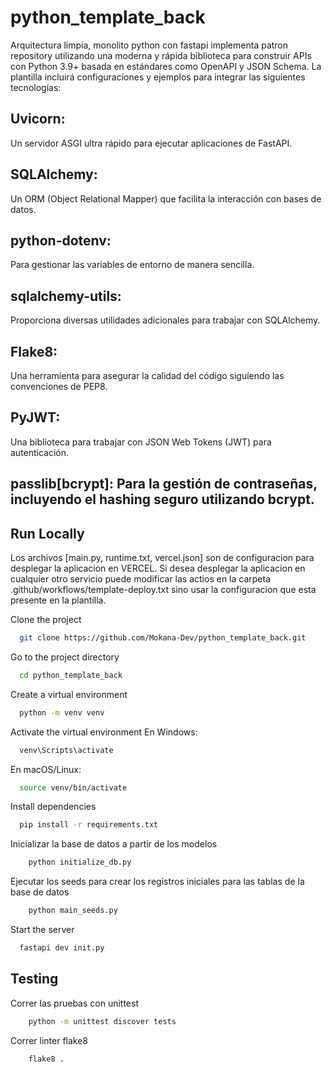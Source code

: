 
# python_template_back
Arquitectura limpia, monolito python con fastapi implementa patron repository utilizando una moderna y rápida biblioteca para construir APIs con Python 3.9+ basada en estándares como OpenAPI y JSON Schema. La plantilla incluirá configuraciones y ejemplos para integrar las siguientes tecnologías:

## Uvicorn: 
Un servidor ASGI ultra rápido para ejecutar aplicaciones de FastAPI.
## SQLAlchemy: 
Un ORM (Object Relational Mapper) que facilita la interacción con bases de datos.
## python-dotenv: 
Para gestionar las variables de entorno de manera sencilla.
## sqlalchemy-utils: 
Proporciona diversas utilidades adicionales para trabajar con SQLAlchemy.
## Flake8: 
Una herramienta para asegurar la calidad del código siguiendo las convenciones de PEP8.
## PyJWT: 
Una biblioteca para trabajar con JSON Web Tokens (JWT) para autenticación.
## passlib[bcrypt]: Para la gestión de contraseñas, incluyendo el hashing seguro utilizando bcrypt.

## Run Locally
Los archivos [main.py, runtime.txt, vercel.json] son de configuracion para desplegar la aplicacion en VERCEL. Si desea desplegar la aplicacion en cualquier otro servicio puede modificar las actios en la carpeta .github/workflows/template-deploy.txt sino usar la configuracion que esta presente en la plantilla.

Clone the project
```bash
  git clone https://github.com/Mokana-Dev/python_template_back.git
```

Go to the project directory
```bash
  cd python_template_back
```

Create a virtual environment
```bash
  python -m venv venv
```

Activate the virtual environment
En Windows:
```bash
  venv\Scripts\activate
```

En macOS/Linux:
```bash
  source venv/bin/activate
```

Install dependencies
```bash
  pip install -r requirements.txt
```

Inicializar la base de datos a partir de los modelos
```bash
    python initialize_db.py
```

Ejecutar los seeds para crear los registros iniciales para las tablas de la base de datos
```bash
    python main_seeds.py
```

Start the server
```bash
  fastapi dev init.py
```

## Testing
Correr las pruebas con unittest
```bash
    python -m unittest discover tests
```

Correr linter flake8
```bash
    flake8 .
```
